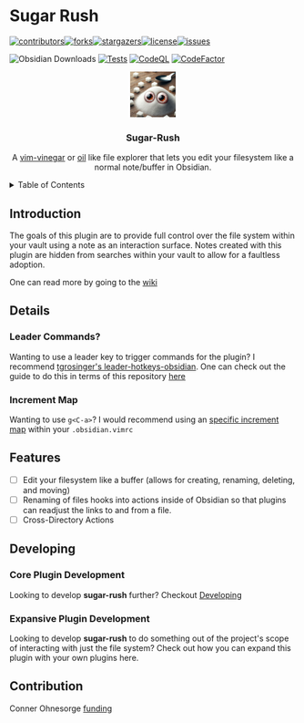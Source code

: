 # Sugar Rush

<a name="readme-top"></a>
[![contributors](https://img.shields.io/github/contributors/conneroisu/sugar-rush.svg?style=for-the-badge)](https://github.com/conneroisu/sugar-rush/graphs/contributors)[![forks](https://img.shields.io/github/forks/conneroisu/sugar-rush.svg?style=for-the-badge)](https://github.com/conneroisu/sugar-rush/network/members)[![stargazers](https://img.shields.io/github/stars/conneroisu/sugar-rush.svg?style=for-the-badge)](https://github.com/conneroisu/sugar-rush/stargazers)[![license](https://img.shields.io/github/license/conneroisu/sugar-rush.svg?style=for-the-badge)](https://github.com/conneroisu/sugar-rush/blob/master/LICENSE)[![issues](https://img.shields.io/github/issues/conneroisu/sugar-rush.svg?style=for-the-badge)](https://github.com/conneroisu/sugar/issues)

![Obsidian Downloads](https://img.shields.io/badge/dynamic/json?logo=obsidian&color=%23483699&label=downloads&query=%24%5B%22sugar-rush%22%5D.downloads&url=https%3A%2F%2Fraw.githubusercontent.com%2Fobsidianmd%2Fobsidian-releases%2Fmaster%2Fcommunity-plugin-stats.json)
[![Tests](https://github.com/conneroisu/sugar-rush/actions/workflows/test-push-brach.yml/badge.svg)](https://github.com/conneroisu/sugar-rush/actions/workflows/test-push-brach.yml)
[![CodeQL](https://github.com/conneroisu/sugar-rush/actions/workflows/codeql.yml/badge.svg)](https://github.com/conneroisu/sugar-rush/actions/workflows/codeql.yml)
[![CodeFactor](https://www.codefactor.io/repository/github/conneroisu/sugar-rush/badge)](https://www.codefactor.io/repository/github/conneroisu/sugar-rush)

<div align="center"> <img src="logo.jpeg" alt="Logo" width="80" height="80"> <h3 align="center">Sugar-Rush</h3> <p align="center"> A <a href="https://github.com/tpope/vim-vinegar">vim-vinegar</a> or <a href="https://github.com/stevearc/oil.nvim">oil</a> like file explorer that lets you edit your filesystem like a normal note/buffer in Obsidian. </p> </div>

<details>
<summary>Table of Contents</summary>
<ol>
    <li><a href="#Introduction">Introduction</a></li>
    <li><a href="#Warning-Of-Use">Warning-Of-Use</a></li>
    <li><a href="#use-cases">Use Cases</a> </li>
    <li><a href="#commands">Commands</a></li>
    <li><a href="#contribution">Contribution</a></li>
    <li><a href="#acknowledgments">Acknowledgments</a></li>
</ol>
</details>

## Introduction

The goals of this plugin are to provide full control over the file system within your vault using a note as an interaction surface. 
Notes created with this plugin are hidden from searches within your vault to allow for a faultless adoption.

One can read more by going to the [wiki](https://github.com/conneroisu/sugar-rush/wiki)

## Details

### Leader Commands?

Wanting to use a leader key to trigger commands for the plugin? I recommend [tgrosinger's leader-hotkeys-obsidian](https://github.com/tgrosinger/leader-hotkeys-obsidian).
One can check out the guide to do this in terms of this repository [here]()


### Increment Map


Wanting to use `g<C-a>`? I would recommend using an [specific increment map]() within your `.obsidian.vimrc`


## Features

-   [ ] Edit your filesystem like a buffer (allows for creating, renaming, deleting, and moving)
-   [ ] Renaming of files hooks into actions inside of Obsidian so that plugins can readjust the links to and from a file.
-   [ ] Cross-Directory Actions

## Developing

### Core Plugin Development

Looking to develop **sugar-rush** further? Checkout [Developing](https://github.com/conneroisu/sugar-rush/wiki/Development)

### Expansive Plugin Development

Looking to develop **sugar-rush** to do something out of the project's scope of interacting with just the file system? Check out how you can expand this plugin with your own plugins here.


## Contribution


Conner Ohnesorge [funding](https://ko-fi.com/connero)



